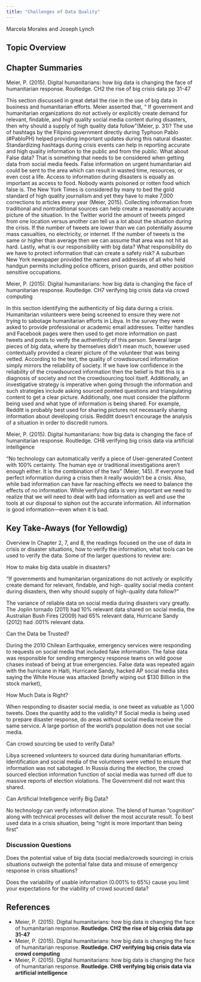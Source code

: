 ```yaml
---
title: "Challenges of Data Quality"
---
```


Marcela Morales and Joseph Lynch

## Topic Overview


## Chapter Summaries
Meier, P. (2015). Digital humanitarians: how big data is changing the face of humanitarian response. Routledge. CH2 the rise of big crisis data pp 31-47 

This section discussed in great detail the rise in the use of big data in business and humanitarian efforts. Meier asserted that, “ If government and humanitarian organizations do not actively or explicitly create demand for relevant, findable, and high quality social media content during disasters, then why should a supply of high quality data follow”(Meier, p. 31)? The use of hashtags by the Filipino government directly during Typhoon Pablo (#PabloPH) helped providing important updates during this natural disaster.  Standardizing hashtags during crisis events can help in reporting accurate and high quality information to the public and from the public. What about False data? That is something that needs to be considered when getting data from social media feeds. False information on urgent humanitarian aid could be sent to the area which can result in wasted time, resources, or even cost a life. Access to information during disasters is equally as important as access to food. Nobody wants poisoned or rotten food which false is. The New York Times is considered by many to bed the gold standard of high quality journalism and yet they have to make 7,000 corrections to articles every year (Meier, 2015).  Collecting information from traditional and nontraditional sources can help create a reasonably accurate picture of the situation. In the Twitter world the amount of tweets pinged from one location versus another can tell us a lot about the situation during the crisis. If the number of tweets are lower than we can potentially assume mass casualties, no electricity, or internet. If the number of tweets is the same or higher than average then we can assume that area was not hit as hard. Lastly, what is our responsibility with big data? What responsibility do we have to protect information that can create a safety risk? A suburban New York newspaper provided the names and addresses of all who held handgun permits including police officers, prison guards, and other position sensitive occupations. 


Meier, P. (2015). Digital humanitarians: how big data is changing the face of humanitarian response. Routledge. CH7 verifying big crisis data via crowd computing 

In this section identifying the authenticity of big data during a crisis. Humanitarian volunteers were being screened to ensure they were not trying to sabotage humanitarian efforts in Libya. In the survey they were asked to provide professional or academic email addresses. Twitter handles and Facebook pages were then used to get more information on past tweets and posts to verify the authenticity of this person. Several large pieces of big data, where by themselves didn’t mean much, however used contextually provided a clearer picture of the volunteer that was being vetted. According to the text, the quality of crowdsourced information simply mirrors the reliability of society. If we have low confidence in the reliability of the crowdsourced information then the belief is that this is a diagnosis of society and not the crowdsourcing tool itself. Additionally, an investigative strategy is imperative when going through the information and such strategies include asking sourced pointed questions and triangulating content to get a clear picture. Additionally, one must consider the platform being used and what type of information is being shared. For example, Redditt is probably best used for sharing pictures not necessarily sharing information about developing crisis. Redditt doesn’t encourage the analysis of a situation in order to discredit rumors. 


Meier, P. (2015). Digital humanitarians: how big data is changing the face of humanitarian response. Routledge. CH8 verifying big crisis data via artificial intelligence 

“No technology can automatically verify a piece of User-generated Content with 100% certainty. The human eye or traditional investigations aren’t enough either. It is the combination of the two” (Meier, 145).  If everyone had perfect information during a crisis then it really wouldn’t be a crisis. Also, while bad information can have far reaching effects we need to balance the effects of no information.  While verifying data is very important we need to realize that we will need to deal with bad information as well and use the tools at our disposal to siphon out the accurate information. All information is good information—even when it is bad. 


## Key Take-Aways (for Yellowdig)
Overview
In Chapter 2, 7, and 8, the readings focused on the use of data in crisis or disaster situations, how to verify the information, what tools can be used to verify the data. Some of the larger questions to review are:

How to make big data usable in disasters?

 “If governments and humanitarian organizations do not actively or explicitly create demand for relevant, findable, and high- quality social media content during disasters, then why should supply of high-quality data follow?”

The variance of reliable data on social media during disasters vary greatly. The Joplin tornado (2011) had 10% relevant data shared on social media, the Australian Bush Fires (2009) had 65% relevant data, Hurricane Sandy (2012) had .001% relevant data.

Can the Data be Trusted?

During the 2010 Chilean Earthquake, emergency services were responding to requests on social media that included fake information. The false data was responsible for sending emergency response teams on wild goose chases instead of being at true emergencies. 
False data was repeated again with the hurricane in Haiti, Hurricane Sandy, hacked AP social media sites saying the White House was attacked (briefly wiping out $130 Billion in the stock market), 

How Much Data is Right?

When responding to disaster social media, is one tweet as valuable as 1,000 tweets. Does the quantity add to the validity?
If Social media is being used to prepare disaster response, do areas without social media receive the same service. A large portion of the world’s population does not use social media.

Can crowd sourcing be used to verify Data?

Libya screened volunteers to sourced data during humanitarian efforts. Identification and social media of the volunteers were vetted to ensure that information was not sabotaged.
In Russia during the election, the crowd sourced election information function of social media was turned off due to massive reports of election violations. The Government did not want this shared.

Can Artificial Intelligence verify Big Data?

No technology can verify information alone. The blend of human “cognition” along with technical processes will deliver the most accurate result.
To best used data in a crisis situation, being “right is more important than being first”

### Discussion Questions
Does the potential value of big data (social media/crowds sourcing) in crisis situations outweigh the potential false data and misuse of emergency response in crisis situations? 

Does the variability of usable information (0.001% to 65%) cause you limit your expectations for the viability of crowd sourced data?


## References

* Meier, P. (2015). Digital humanitarians: how big data is changing the face of humanitarian response. **Routledge. CH2 the rise of big crisis data pp 31-47**  
* Meier, P. (2015). Digital humanitarians: how big data is changing the face of humanitarian response. **Routledge. CH7 verifying big crisis data via crowd computing**  
* Meier, P. (2015). Digital humanitarians: how big data is changing the face of humanitarian response. **Routledge. CH8 verifying big crisis data via artificial intelligence**  




